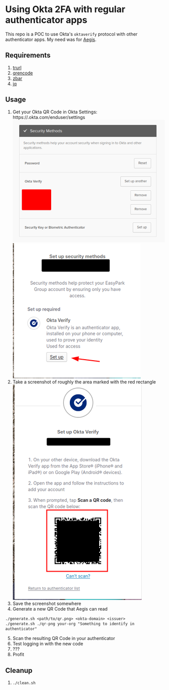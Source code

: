 # Using Okta 2FA with regular authenticator apps

This repo is a POC to use Okta's `oktaverify` protocol with other authenticator apps. My need was for [Aegis](https://getaegis.app/).

## Requirements
1. [trurl](https://github.com/curl/trurl)
2. [qrencode](https://github.com/fukuchi/libqrencode)
3. [zbar](https://github.com/mchehab/zbar)
4. [jq](https://jqlang.github.io/jq/)

## Usage

1. Get your Okta QR Code in Okta Settings: https://<okta-domain>.okta.com/enduser/settings
![Add authenticator](/images/add_authenticator.png)
![Set up](/images/setup_verification.png)
2. Take a screenshot of roughly the area marked with the red rectangle
![QR Code](/images/qr_code.png)
3. Save the screenshot somewhere
4. Generate a new QR Code that Aegis can read
```
./generate.sh <path/to/qr.png> <okta-domain> <issuer>
./generate.sh ./qr-png your-org "Something to identify in authenticator"
```
5. Scan the resulting QR Code in your authenticator
6. Test logging in with the new code
7. ??? 
8. Profit

## Cleanup
1. ```./clean.sh```